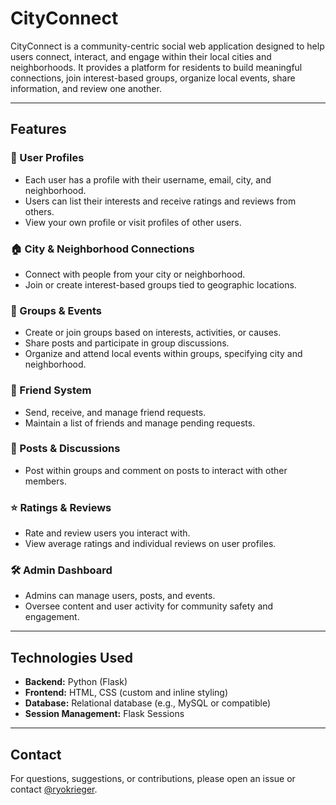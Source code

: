 # CityConnect

CityConnect is a community-centric social web application designed to help users connect, interact, and engage within their local cities and neighborhoods. It provides a platform for residents to build meaningful connections, join interest-based groups, organize local events, share information, and review one another.

---

## Features

### 👤 User Profiles
- Each user has a profile with their username, email, city, and neighborhood.
- Users can list their interests and receive ratings and reviews from others.
- View your own profile or visit profiles of other users.

### 🏠 City & Neighborhood Connections
- Connect with people from your city or neighborhood.
- Join or create interest-based groups tied to geographic locations.

### 👥 Groups & Events
- Create or join groups based on interests, activities, or causes.
- Share posts and participate in group discussions.
- Organize and attend local events within groups, specifying city and neighborhood.

### 👫 Friend System
- Send, receive, and manage friend requests.
- Maintain a list of friends and manage pending requests.

### 📝 Posts & Discussions
- Post within groups and comment on posts to interact with other members.

### ⭐ Ratings & Reviews
- Rate and review users you interact with.
- View average ratings and individual reviews on user profiles.

### 🛠️ Admin Dashboard
- Admins can manage users, posts, and events.
- Oversee content and user activity for community safety and engagement.

---

## Technologies Used

- **Backend:** Python (Flask)
- **Frontend:** HTML, CSS (custom and inline styling)
- **Database:** Relational database (e.g., MySQL or compatible)
- **Session Management:** Flask Sessions

---

## Contact

For questions, suggestions, or contributions, please open an issue or contact [@ryokrieger](https://github.com/ryokrieger).